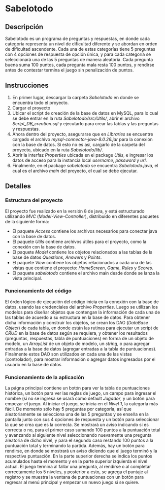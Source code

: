 # Sabelotodo

## Descripción

Sabelotodo es un programa de preguntas y respuestas, en donde cada categoría representa un nivel de dificultad diferente y se abordan en orden de dificultad ascendente. Cada una de estas categorías tiene 5 preguntas con 4 opciones de respuesta de opción única, y para cada categoría se seleccionará una de las 5 preguntas de manera aleatoria. Cada pregunta buena suma 100 puntos, cada pregunta mala resta 100 puntos, y rendirse antes de contestar termina el juego sin penalización de puntos.

## Instrucciones

1. En primer lugar, descargar la carpeta *Sabelotodo* en donde se encuentra todo el proyecto.
2. Cargar el proyecto
3. Ubicar el script de creación de la base de datos en MySQL, para lo cual se debe entrar en la ruta *Sabelotodo/src/Utils/*, abrir el archivo *Script_DB_creation.sql* y ejecutarlo para crear las tablas y las preguntas y respuestas.
4. Ahora dentro del proyecto, asegurarse que en *Libraries* se encuentre cargado el archivo *mysql-connector-java-8.0.26.jar* para la conexión con la base de datos. Si esto no es así, cargarlo de la carpeta del proyecto, ubicado en la ruta *Sabelotodo/lib/*.
5. Abrir la interfaz *Properties* ubicada en el package *Utils*, e ingresar los datos de acceso para la instancia local *username*, *password* y *url*.
6. Finalmente, en el package *sabelotodo* se encuentra *Sabelotodo.java*, el cual es el archivo *main* del proyecto, el cual se debe ejecutar.

## Detalles

### Estructura del proyecto
El proyecto fue realizado en la versión 8 de java, y está estructurado utilizando *MVC* (*Model-View-Controller*), distribuido en diferentes paquetes de la siguiente forma:
* El paquete *Access* contiene los archivos necesarios para conectar java con la base de datos.
* El paquete *Utils* contiene archivos útiles para el proyecto, como la conexión con la base de datos.
* El paquete *Model* contiene los objetos relacionados a las tablas de la base de datos *Questions*, *Answers* y *Points*.
* El paquete *View* contiene los objetos relacionados a cada una de las vistas que contiene el proyecto: *HomeScreen*, *Game*, *Rules* y *Scores*.
* El paquete *sabelotodo* contiene el archivo main desde donde se lanza la vista principal.

### Funcionamiento del código
El órden lógico de ejecución del código inicia en la conexión con la base de datos, usando las credenciales del archivo *Properties*. Luego se utilizan los modelos para diseñar objetos que contengan la información de cada una de las tablas de acuerdo a su estructura en la base de datos. Para obtener dicha información y construir los objetos, se crean los DAO (*DataBase Object*) de cada tabla, en donde están las rutinas para ejecutar un script de *CRUD* en la base de datos según se requiera, y obtener los resultados (preguntas, respuestas, tabla de puntuaciones) en forma de un objeto de modelo, un *ArrayList* de un objeto de modelo, un *string*, o para agregar entradas a la base de datos (agregar entradas a la tabla de puntuaciones). Finalmente estos DAO son utilizados en cada una de las vistas (controlador), para mostrar información o agregar datos ingresados por el usuario en la base de datos.

### Funcionamiento de la aplicación
La págna principal contiene un botón para ver la tabla de puntuaciones histórica, un botón para ver las reglas de juego, un campo para ingresar el nombre (si no se ingresa se usará como default *Jugador*, y un botón para empezar el juego.
Al iniciar el juego, se inicia en el *Nivel 1*, la categoría más fácil. De momento sólo hay 5 preguntas por categoría, así que aleatoriamente se selecciona una de las 5 preguntas y se enseña en la pantalla junto con sus 4 opciones de respuesta y un botón para seleccionar la que se crea que es la correcta. Se mostrará un aviso indicando si es correcta o no, para el primer caso sumando 100 puntos a la puntuación total y avanzando al siguiente nivel seleccionando nuevamente una pregunta aleatoria de dicho nivel, y para el segundo caso restando 100 puntos a la puntuación total y terminando la partida. Además, hay un botón para rendirse, en donde se mostrará un aviso diciendo que el juego terminó y la respectiva puntuación. En la parte superior derecha se indica los puntos acumulados hasta el momento y en la parte superior izquierda el nivel actual. El juego termina al fallar una pregunta, al rendirse o al completar correctamente los 5 niveles, y posterior a esto, se agrega el puntaje al registro y se muestra la ventana de puntuaciones con un botón para regresar al menú principal y empezar un nuevo juego si se quiere.
